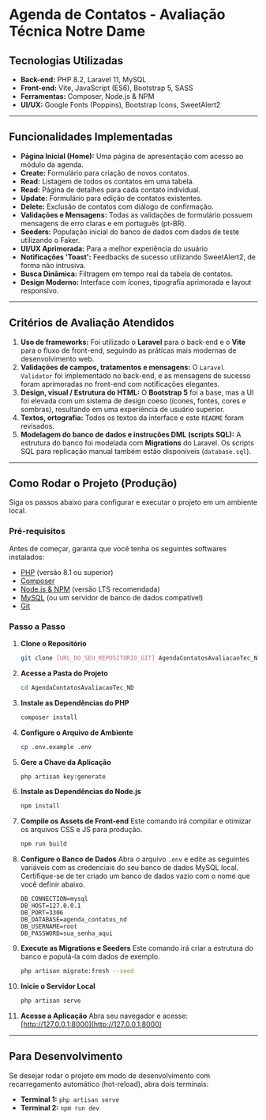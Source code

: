 # Agenda de Contatos - Avaliação Técnica Notre Dame


## Tecnologias Utilizadas

* **Back-end:** PHP 8.2, Laravel 11, MySQL
* **Front-end:** Vite, JavaScript (ES6), Bootstrap 5, SASS
* **Ferramentas:** Composer, Node.js & NPM
* **UI/UX:** Google Fonts (Poppins), Bootstrap Icons, SweetAlert2

---

## Funcionalidades Implementadas

-   **Página Inicial (Home):** Uma página de apresentação com acesso ao módulo da agenda.
-   **Create:** Formulário para criação de novos contatos.
-   **Read:** Listagem de todos os contatos em uma tabela.
-   **Read:** Página de detalhes para cada contato individual.
-   **Update:** Formulário para edição de contatos existentes.
-   **Delete:** Exclusão de contatos com diálogo de confirmação.
-   **Validações e Mensagens:** Todas as validações de formulário possuem mensagens de erro claras e em português (pt-BR).
-   **Seeders:** População inicial do banco de dados com dados de teste utilizando o Faker.
-   **UI/UX Aprimorada:** Para a melhor experiência do usuário
-   **Notificações 'Toast':** Feedbacks de sucesso utilizando SweetAlert2, de forma não intrusiva.
-   **Busca Dinâmica:** Filtragem em tempo real da tabela de contatos.
-   **Design Moderno:** Interface com ícones, tipografia aprimorada e layout responsivo.

---

## Critérios de Avaliação Atendidos

1.  **Uso de frameworks:** Foi utilizado o **Laravel** para o back-end e o **Vite** para o fluxo de front-end, seguindo as práticas mais modernas de desenvolvimento web.
2.  **Validações de campos, tratamentos e mensagens:** O `Laravel Validator` foi implementado no back-end, e as mensagens de sucesso foram aprimoradas no front-end com notificações elegantes.
3.  **Design, visual / Estrutura do HTML:** O **Bootstrap 5** foi a base, mas a UI foi elevada com um sistema de design coeso (ícones, fontes, cores e sombras), resultando em uma experiência de usuário superior.
4.  **Textos, ortografia:** Todos os textos da interface e este `README` foram revisados.
5.  **Modelagem do banco de dados e instruções DML (scripts SQL):** A estrutura do banco foi modelada com **Migrations** do Laravel. Os scripts SQL para replicação manual também estão disponíveis (`database.sql`).

---

## Como Rodar o Projeto (Produção)

Siga os passos abaixo para configurar e executar o projeto em um ambiente local.

### Pré-requisitos

Antes de começar, garanta que você tenha os seguintes softwares instalados:
* [PHP](https://www.php.net/) (versão 8.1 ou superior)
* [Composer](https://getcomposer.org/)
* [Node.js & NPM](https://nodejs.org/) (versão LTS recomendada)
* [MySQL](https://www.mysql.com/) (ou um servidor de banco de dados compatível)
* [Git](https://git-scm.com/)

### Passo a Passo

1.  **Clone o Repositório**
    ```bash
    git clone [URL_DO_SEU_REPOSITORIO_GIT] AgendaContatosAvaliacaoTec_ND
    ```

2.  **Acesse a Pasta do Projeto**
    ```bash
    cd AgendaContatosAvaliacaoTec_ND
    ```

3.  **Instale as Dependências do PHP**
    ```bash
    composer install
    ```

4.  **Configure o Arquivo de Ambiente**
    ```bash
    cp .env.example .env
    ```

5.  **Gere a Chave da Aplicação**
    ```bash
    php artisan key:generate
    ```

6.  **Instale as Dependências do Node.js**
    ```bash
    npm install
    ```

7.  **Compile os Assets de Front-end**
    Este comando irá compilar e otimizar os arquivos CSS e JS para produção.
    ```bash
    npm run build
    ```

8.  **Configure o Banco de Dados**
    Abra o arquivo `.env` e edite as seguintes variáveis com as credenciais do seu banco de dados MySQL local. Certifique-se de ter criado um banco de dados vazio com o nome que você definir abaixo.

    ```env
    DB_CONNECTION=mysql
    DB_HOST=127.0.0.1
    DB_PORT=3306
    DB_DATABASE=agenda_contatos_nd
    DB_USERNAME=root
    DB_PASSWORD=sua_senha_aqui
    ```

9.  **Execute as Migrations e Seeders**
    Este comando irá criar a estrutura do banco e populá-la com dados de exemplo.
    ```bash
    php artisan migrate:fresh --seed
    ```

10. **Inicie o Servidor Local**
    ```bash
    php artisan serve
    ```

11. **Acesse a Aplicação**
    Abra seu navegador e acesse: [http://127.0.0.1:8000](http://127.0.0.1:8000)

---

## Para Desenvolvimento

Se desejar rodar o projeto em modo de desenvolvimento com recarregamento automático (hot-reload), abra dois terminais:

* **Terminal 1:** `php artisan serve`
* **Terminal 2:** `npm run dev`
